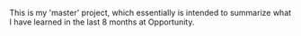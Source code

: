 This is my 'master' project, which essentially is intended to summarize what I have learned in the last 8 months at Opportunity.
